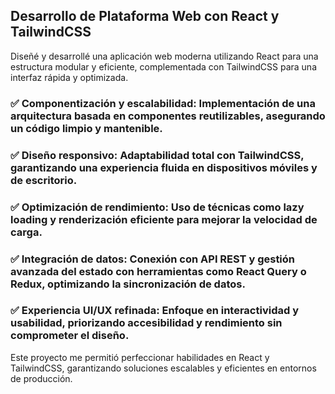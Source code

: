 ## Desarrollo de Plataforma Web con React y TailwindCSS
Diseñé y desarrollé una aplicación web moderna utilizando React para una estructura modular y eficiente, complementada con TailwindCSS para una interfaz rápida y optimizada.


### ✅ Componentización y escalabilidad: Implementación de una arquitectura basada en componentes reutilizables, asegurando un código limpio y mantenible.
### ✅ Diseño responsivo: Adaptabilidad total con TailwindCSS, garantizando una experiencia fluida en dispositivos móviles y de escritorio.
### ✅ Optimización de rendimiento: Uso de técnicas como lazy loading y renderización eficiente para mejorar la velocidad de carga.
### ✅ Integración de datos: Conexión con API REST y gestión avanzada del estado con herramientas como React Query o Redux, optimizando la sincronización de datos.
### ✅ Experiencia UI/UX refinada: Enfoque en interactividad y usabilidad, priorizando accesibilidad y rendimiento sin comprometer el diseño.

Este proyecto me permitió perfeccionar habilidades en React y TailwindCSS, garantizando soluciones escalables y eficientes en entornos de producción.
